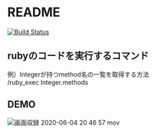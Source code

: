 # README    
[![Build Status](https://travis-ci.org/keita-hino/sandbox.svg?branch=master)](https://travis-ci.org/keita-hino/sandbox)   

## rubyのコードを実行するコマンド  
例）Integerが持つmethod名の一覧を取得する方法  
/ruby_exec Integer.methods

## DEMO
![画面収録 2020-06-04 20 46 57 mov](https://user-images.githubusercontent.com/15973671/83753553-791d4f00-a6a5-11ea-8078-0ab92e02a879.gif)
